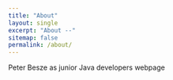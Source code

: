 ```yaml
---
title: "About"
layout: single
excerpt: "About --"
sitemap: false
permalink: /about/
---
```


Peter Besze as junior Java developers webpage
